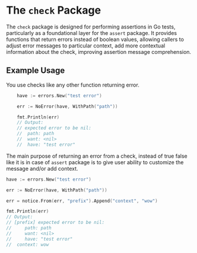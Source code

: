 # The `check` Package

The `check` package is designed for performing assertions in Go tests,
particularly as a foundational layer for the `assert` package. It provides
functions that return errors instead of boolean values, allowing callers to
adjust error messages to particular context, add more contextual information
about the check, improving assertion message comprehension.

## Example Usage

You use checks like any other function returning error.

```go
	have := errors.New("test error")

	err := NoError(have, WithPath("path"))

	fmt.Println(err)
	// Output:
	// expected error to be nil:
	//	path: path
	//	want: <nil>
	//	have: "test error"
```

The main purpose of returning an error from a check, instead of true false like 
it is in case of `assert` package is to give user ability to customize the 
message and/or add context. 

```go
have := errors.New("test error")

err := NoError(have, WithPath("path"))

err = notice.From(err, "prefix").Append("context", "wow")

fmt.Println(err)
// Output:
// [prefix] expected error to be nil:
//	   path: path
//	   want: <nil>
//	   have: "test error"
//	context: wow
```

